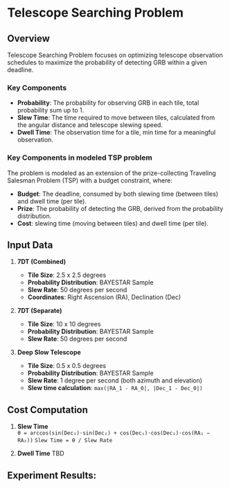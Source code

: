 # Telescope Searching Problem

## Overview
Telescope Searching Problem focuses on optimizing telescope observation schedules to maximize the probability of detecting GRB within a given deadline. 

### Key Components
- **Probability**: The probability for observing GRB in each tile, total probability sum up to 1.
- **Slew Time**: The time required to move between tiles, calculated from the angular distance and telescope slewing speed.
- **Dwell Time**: The observation time for a tile, min time for a meaningful observation. 


### Key Components in modeled TSP problem
The problem is modeled as an extension of the prize-collecting Traveling Salesman Problem (TSP) with a budget constraint, where:
- **Budget**: The deadline, consumed by both slewing time (between tiles) and dwell time (per tile).
- **Prize**: The probability of detecting the GRB, derived from the probability distribution.
- **Cost**:  slewing time (moving between tiles) and dwell time (per tile).


## Input Data
1. **7DT (Combined)**  
   - **Tile Size**: 2.5 x 2.5 degrees  
   - **Probability Distribution**: BAYESTAR Sample  
   - **Slew Rate**: 50 degrees per second  
   - **Coordinates**: Right Ascension (RA), Declination (Dec)

2. **7DT (Separate)**  
   - **Tile Size**: 10 x 10 degrees  
   - **Probability Distribution**: BAYESTAR Sample  
   - **Slew Rate**: 50 degrees per second  

3. **Deep Slow Telescope**  
   - **Tile Size**: 0.5 x 0.5 degrees  
   - **Probability Distribution**: BAYESTAR Sample  
   - **Slew Rate**: 1 degree per second (both azimuth and elevation)  
   - **Slew time calculation**: `max(|RA_1 - RA_0|, |Dec_1 - Dec_0|)`


## Cost Computation
1. **Slew Time**  
`θ = arccos(sin(Dec₁)⋅sin(Dec₂) + cos(Dec₁)⋅cos(Dec₂)⋅cos(RA₁ − RA₂))`
`Slew Time = θ / Slew Rate`

2. **Dwell Time**
    TBD

## Experiment Results:

